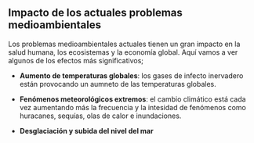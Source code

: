 ## Impacto de los actuales problemas medioambientales

Los problemas medioambientales actuales tienen un gran impacto en la salud humana, los ecosistemas y la economía global. Aquí vamos a ver algunos de los efectos más significativos;

- **Aumento de temperaturas globales**: los gases de infecto inervadero están provocando un aumneto de las temperaturas globales.

- **Fenómenos meteorológicos extremos**: el cambio climático está cada vez aumentando más la frecuencia y la intesidad de fenómenos como huracanes, sequías, olas de calor e inundaciones.

- **Desglaciación y subida del nivel del mar**  




